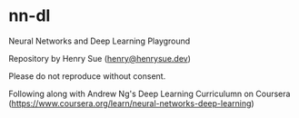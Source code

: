 # nn-dl
Neural Networks and Deep Learning Playground

Repository by Henry Sue (henry@henrysue.dev)

Please do not reproduce without consent.

Following along with Andrew Ng's Deep Learning Curriculumn on Coursera
(https://www.coursera.org/learn/neural-networks-deep-learning)

